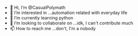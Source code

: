 - 👋 Hi, I’m @CasualPolymath
- 👀 I’m interested in ...automation related with everyday life
- 🌱 I’m currently learning python
- 💞️ I’m looking to collaborate on ...idk, I can't contribute much
- 📫 How to reach me ...don't, I'm a nobody

<!---
CasualPolymath/CasualPolymath is a ✨ special ✨ repository because its `README.md` (this file) appears on your GitHub profile.
You can click the Preview link to take a look at your changes.
--->
